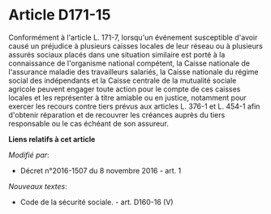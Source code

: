 # Article D171-15

Conformément à l'article L. 171-7, lorsqu'un événement susceptible d'avoir causé un préjudice à plusieurs caisses locales de
leur réseau ou à plusieurs assurés sociaux placés dans une situation similaire est porté à la connaissance de l'organisme
national compétent, la Caisse nationale de l'assurance maladie des travailleurs salariés, la Caisse nationale du régime
social des indépendants et la Caisse centrale de la mutualité sociale agricole peuvent engager toute action pour le compte de
ces caisses locales et les représenter à titre amiable ou en justice, notamment pour exercer les recours contre tiers prévus
aux articles L. 376-1 et L. 454-1 afin d'obtenir réparation et de recouvrer les créances auprès du tiers responsable ou le
cas échéant de son assureur.

**Liens relatifs à cet article**

_Modifié par_:

  - Décret n°2016-1507 du 8 novembre 2016 - art. 1

_Nouveaux textes_:

  - Code de la sécurité sociale. - art. D160-16 (V)
